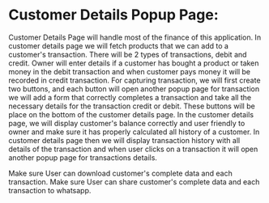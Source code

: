 # Customer Details Popup Page:

Customer Details Page will handle most of the finance of this application. In customer details page we will fetch products that we can add to a customer's transaction. There will be 2 types of transactions, debit and credit. Owner will enter details if a customer has bought a product or taken money in the debit transaction and when customer pays money it will be recorded in credit transaction. For capturing transaction, we will first create two buttons, and each button will open another popup page for transaction we will add a form that correctly completes a transaction and take all the necessary details for the transaction credit or debit. These buttons will be place on the bottom of the customer details page. In the customer details page, we will display customer's balance correctly and user friendly to owner and make sure it has properly calculated all history of a customer. In customer details page then we will display transaction history with all details of the transaction and when user clicks on a transaction it will open another popup page for transactions details.

Make sure User can download customer's complete data and each transaction.
Make sure User can share customer's complete data and each transaction to whatsapp.
